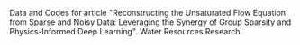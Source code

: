 Data and Codes for article "Reconstructing the Unsaturated Flow Equation from Sparse and Noisy Data: Leveraging the Synergy of Group Sparsity and Physics-Informed Deep Learning". Water Resources Research
